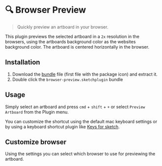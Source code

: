 # 🔍 Browser Preview
> Quickly preview an artboard in your browser.

This plugin previews the selected artboard in a `2x` resolution in the browsers, using the artboards background color as the websites background color. The artboard is centered horizontally in the browser.

## Installation

1. Download the [bundle](https://github.com/lukasoppermann/browser-preview/releases/latest) file (first file with the package icon) and extract it.
2. Double click the `browser-preview.sketchplugin` bundle

## Usage
Simply select an artboard and press `cmd` + `shift` + `+` or select `Preview Artboard` from the Plugin menu.

You can customize the shortcut using the default mac keyboard settings or by using a keyboard shortcut plugin like [Keys for sketch](https://github.com/exevil/Keys-For-Sketch).

## Customize browser
Using the settings you can select which browser to use for previewing the artboard.
